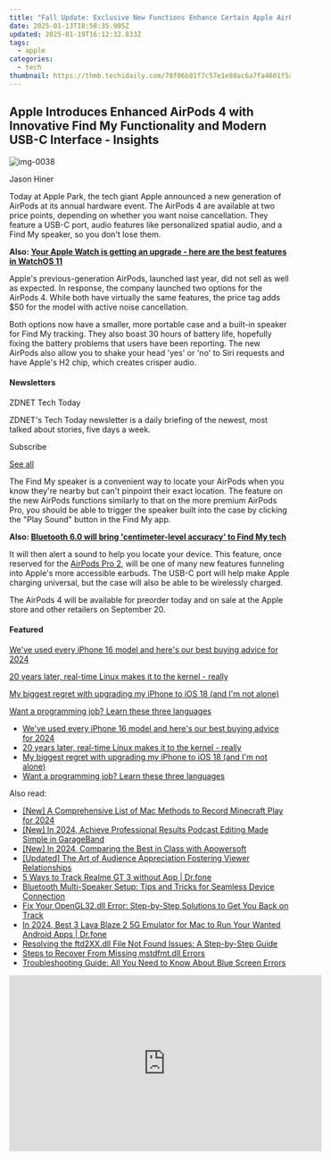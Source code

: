 ```yaml
---
title: "Fall Update: Exclusive New Functions Enhance Certain Apple AirPod Models - Insights"
date: 2025-01-13T18:58:35.905Z
updated: 2025-01-19T16:12:32.833Z
tags:
  - apple
categories:
  - tech
thumbnail: https://thmb.techidaily.com/78f06b81f7c57e1e88ac6a7fa4601f5ae07cf7d31be3889aa12b125cc68b1e89.jpg
---
```


## Apple Introduces Enhanced AirPods 4 with Innovative Find My Functionality and Modern USB-C Interface - Insights

![img-0038](https://www.zdnet.com/a/img/resize/d72b003fa01f0f95b89fabc4b88ba2a20210a1be/2024/09/09/4f6218dc-b3c1-4c41-8995-e02a1fdb43fa/img-0038.jpg?auto=webp&width=1280)

Jason Hiner

Today at Apple Park, the tech giant Apple announced a new generation of AirPods at its annual hardware event. The AirPods 4 are available at two price points, depending on whether you want noise cancellation. They feature a USB-C port, audio features like personalized spatial audio, and a Find My speaker, so you don't lose them. 

**Also: [Your Apple Watch is getting an upgrade - here are the best features in WatchOS 11](https://www.zdnet.com/article/your-apple-watch-is-getting-an-upgrade-here-are-the-best-features-in-watchos-11/)**

Apple's previous-generation AirPods, launched last year, did not sell as well as expected. In response, the company launched two options for the AirPods 4\. While both have virtually the same features, the price tag adds $50 for the model with active noise cancellation. 

Both options now have a smaller, more portable case and a built-in speaker for Find My tracking. They also boast 30 hours of battery life, hopefully fixing the battery problems that users have been reporting. The new AirPods also allow you to shake your head 'yes' or 'no' to Siri requests and have Apple's H2 chip, which creates crisper audio. 

#### Newsletters

ZDNET Tech Today

ZDNET's Tech Today newsletter is a daily briefing of the newest, most talked about stories, five days a week.

 Subscribe

[See all](https://www.zdnet.com/newsletters/)

The Find My speaker is a convenient way to locate your AirPods when you know they're nearby but can't pinpoint their exact location. The feature on the new AirPods functions similarly to that on the more premium AirPods Pro, you should be able to trigger the speaker built into the case by clicking the "Play Sound" button in the Find My app.

**Also: [Bluetooth 6.0 will bring 'centimeter-level accuracy' to Find My tech](https://www.zdnet.com/article/bluetooth-6-0-will-bring-centimeter-level-accuracy-to-find-my-tech/)**

It will then alert a sound to help you locate your device. This feature, once reserved for the [AirPods Pro 2](https://www.zdnet.com/article/your-airpods-pro-2-can-soon-double-as-over-the-counter-hearing-aids-heres-how/), will be one of many new features funneling into Apple's more accessible earbuds. The USB-C port will help make Apple charging universal, but the case will also be able to be wirelessly charged.

The AirPods 4 will be available for preorder today and on sale at the Apple store and other retailers on September 20.

#### Featured

[We've used every iPhone 16 model and here's our best buying advice for 2024](https://www.zdnet.com/article/iphone-16-pro-max-buying-advice-2024/ "We've used every iPhone 16 model and here's our best buying advice for 2024")

[20 years later, real-time Linux makes it to the kernel - really](https://www.zdnet.com/article/20-years-later-real-time-linux-makes-it-to-the-kernel-really/ "20 years later, real-time Linux makes it to the kernel - really")

[My biggest regret with upgrading my iPhone to iOS 18 (and I'm not alone)](https://www.zdnet.com/article/my-biggest-regret-with-upgrading-my-iphone-to-ios-18-and-im-not-alone/ "My biggest regret with upgrading my iPhone to iOS 18 (and I'm not alone)")

[Want a programming job? Learn these three languages](https://www.zdnet.com/article/want-a-programming-job-learn-these-three-languages/ "Want a programming job? Learn these three languages")

* [We've used every iPhone 16 model and here's our best buying advice for 2024](https://www.zdnet.com/article/iphone-16-pro-max-buying-advice-2024/ "We've used every iPhone 16 model and here's our best buying advice for 2024")
* [20 years later, real-time Linux makes it to the kernel - really](https://www.zdnet.com/article/20-years-later-real-time-linux-makes-it-to-the-kernel-really/ "20 years later, real-time Linux makes it to the kernel - really")
* [My biggest regret with upgrading my iPhone to iOS 18 (and I'm not alone)](https://www.zdnet.com/article/my-biggest-regret-with-upgrading-my-iphone-to-ios-18-and-im-not-alone/ "My biggest regret with upgrading my iPhone to iOS 18 (and I'm not alone)")
* [Want a programming job? Learn these three languages](https://www.zdnet.com/article/want-a-programming-job-learn-these-three-languages/ "Want a programming job? Learn these three languages")

<ins class="adsbygoogle"
     style="display:block"
     data-ad-format="autorelaxed"
     data-ad-client="ca-pub-7571918770474297"
     data-ad-slot="1223367746"></ins>

<ins class="adsbygoogle"
     style="display:block"
     data-ad-client="ca-pub-7571918770474297"
     data-ad-slot="8358498916"
     data-ad-format="auto"
     data-full-width-responsive="true"></ins>

<span class="atpl-alsoreadstyle">Also read:</span>
<div><ul>
<li><a href="https://screen-activity-recording.techidaily.com/new-a-comprehensive-list-of-mac-methods-to-record-minecraft-play-for-2024/"><u>[New] A Comprehensive List of Mac Methods to Record Minecraft Play for 2024</u></a></li>
<li><a href="https://article-files.techidaily.com/new-in-2024-achieve-professional-results-podcast-editing-made-simple-in-garageband/"><u>[New] In 2024, Achieve Professional Results Podcast Editing Made Simple in GarageBand</u></a></li>
<li><a href="https://screen-sharing-recording.techidaily.com/new-in-2024-comparing-the-best-in-class-with-apowersoft/"><u>[New] In 2024, Comparing the Best in Class with Apowersoft</u></a></li>
<li><a href="https://article-knowledge.techidaily.com/updated-the-art-of-audience-appreciation-fostering-viewer-relationships/"><u>[Updated] The Art of Audience Appreciation Fostering Viewer Relationships</u></a></li>
<li><a href="https://android-location-track.techidaily.com/5-ways-to-track-realme-gt-3-without-app-drfone-by-drfone-virtual-android/"><u>5 Ways to Track Realme GT 3 without App | Dr.fone</u></a></li>
<li><a href="https://techtrends.techidaily.com/bluetooth-multi-speaker-setup-tips-and-tricks-for-seamless-device-connection/"><u>Bluetooth Multi-Speaker Setup: Tips and Tricks for Seamless Device Connection</u></a></li>
<li><a href="https://techtrends.techidaily.com/fix-your-opengl32dll-error-step-by-step-solutions-to-get-you-back-on-track/"><u>Fix Your OpenGL32.dll Error: Step-by-Step Solutions to Get You Back on Track</u></a></li>
<li><a href="https://screen-mirror.techidaily.com/in-2024-best-3-lava-blaze-2-5g-emulator-for-mac-to-run-your-wanted-android-apps-drfone-by-drfone-android/"><u>In 2024, Best 3 Lava Blaze 2 5G Emulator for Mac to Run Your Wanted Android Apps | Dr.fone</u></a></li>
<li><a href="https://techtrends.techidaily.com/resolving-the-ftd2xxdll-file-not-found-issues-a-step-by-step-guide/"><u>Resolving the ftd2XX.dll File Not Found Issues: A Step-by-Step Guide</u></a></li>
<li><a href="https://techtrends.techidaily.com/steps-to-recover-from-missing-mstdfmtdll-errors/"><u>Steps to Recover From Missing mstdfmt.dll Errors</u></a></li>
<li><a href="https://techtrends.techidaily.com/troubleshooting-guide-all-you-need-to-know-about-blue-screen-errors/"><u>Troubleshooting Guide: All You Need to Know About Blue Screen Errors</u></a></li>
</ul></div>

<!-- affiliate ads begin -->
<iframe width="560" height="315" src="https://www.youtube.com/embed/jjGL9wFdlbo?si=Vb1JgZqRXNc03UGG" title="YouTube video player" frameborder="0" allow="accelerometer; autoplay; clipboard-write; encrypted-media; gyroscope; picture-in-picture; web-share" referrerpolicy="strict-origin-when-cross-origin" allowfullscreen></iframe>
<!-- affiliate ads end -->

